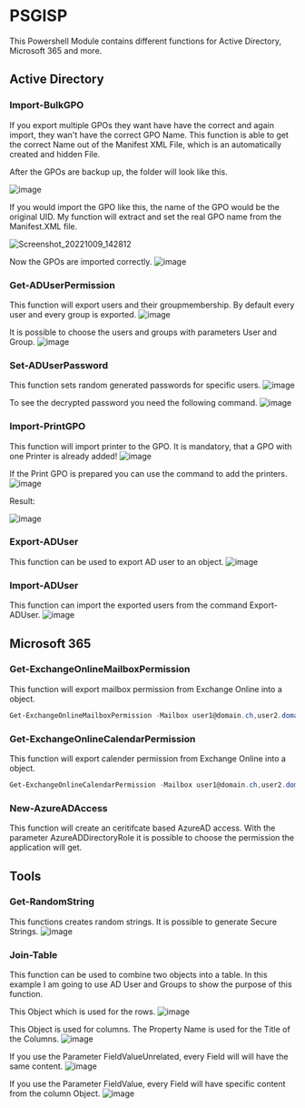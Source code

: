 # PSGISP
This Powershell Module contains different functions for Active Directory, Microsoft 365 and more.

## Active Directory
### Import-BulkGPO
If you export multiple GPOs they want have have the correct and again import, they wan't have the correct GPO Name. This function is able to get the correct Name out of the Manifest XML File, which is an automatically created and hidden File.

After the GPOs are backup up, the folder will look like this.

![image](https://user-images.githubusercontent.com/114616565/194756533-bc2f63ac-d832-470b-b860-155dd49fcba9.png)

If you would import the GPO like this, the name of the GPO would be the original UID. My function will extract and set the real GPO name from the Manifest.XML file.

![Screenshot_20221009_142812](https://user-images.githubusercontent.com/114616565/194756881-08cd2e1b-fb48-4613-acbe-92ff958991be.png)

Now the GPOs are imported correctly.
![image](https://user-images.githubusercontent.com/114616565/194757024-57ce831c-d8b4-4c90-8baa-b19aac399c65.png)

### Get-ADUserPermission
This function will export users and their groupmembership.
By default every user and every group is exported.
![image](https://user-images.githubusercontent.com/114616565/194775663-2b2bfa61-10d7-4b5a-826f-2ae7771c8f0d.png)

It is possible to choose the users and groups with parameters User and Group.
![image](https://user-images.githubusercontent.com/114616565/194775615-96f94672-0a0e-4af8-86b6-8a1c41f880cd.png)

### Set-ADUserPassword
This function sets random generated passwords for specific users.
![image](https://user-images.githubusercontent.com/114616565/194776336-b2a63053-4448-4f88-82c6-d119b93d2b7f.png)

To see the decrypted password you need the following command.
![image](https://user-images.githubusercontent.com/114616565/194776409-9a1e04e4-69a7-48cd-8721-50a192ac0aec.png)

### Import-PrintGPO
This function will import printer to the GPO.
It is mandatory, that a GPO with one Printer is already added!
![image](https://user-images.githubusercontent.com/114616565/194777089-a9369c90-6b6d-41e0-b414-3487535a66cb.png)

If the Print GPO is prepared you can use the command to add the printers.
![image](https://user-images.githubusercontent.com/114616565/194777154-387c8ef7-1a35-4b8a-963c-3a7599a3a22d.png)

Result:

![image](https://user-images.githubusercontent.com/114616565/194777178-a4e52518-740c-453c-83fa-14090977816f.png)

### Export-ADUser
This function can be used to export AD user to an object.
![image](https://user-images.githubusercontent.com/114616565/194777522-7b79b6ca-ac6c-40ce-ba88-f1783c7e8ada.png)

### Import-ADUser
This function can import the exported users from the command Export-ADUser.
![image](https://user-images.githubusercontent.com/114616565/194778084-097a1721-d22d-4d6c-9657-bbb448012aa7.png)

## Microsoft 365
### Get-ExchangeOnlineMailboxPermission
This function will export mailbox permission from Exchange Online into a object.
```powershell
Get-ExchangeOnlineMailboxPermission -Mailbox user1@domain.ch,user2.domain.ch
```
### Get-ExchangeOnlineCalendarPermission
This function will export calender permission from Exchange Online into a object.
```powershell
Get-ExchangeOnlineCalendarPermission -Mailbox user1@domain.ch,user2.domain.ch
```
### New-AzureADAccess
This function will create an ceritifcate based AzureAD access.
With the parameter AzureADDirectoryRole it is possible to choose the permission the application will get.


## Tools
### Get-RandomString
This functions creates random strings. It is possible to generate Secure Strings.
![image](https://user-images.githubusercontent.com/114616565/194757684-cfba9edd-6195-4ace-a179-f7abf924b251.png)

### Join-Table
This function can be used to combine two objects into a table.
In this example I am going to use AD User and Groups to show the purpose of this function.

This Object which is used for the rows.
![image](https://user-images.githubusercontent.com/114616565/194774695-e3658f41-e44e-4d64-be87-32aa744162b1.png)

This Object is used for columns. The Property Name is used for the Title of the Columns. 
![image](https://user-images.githubusercontent.com/114616565/194774750-b9c66d66-8a21-4184-b6dc-640ee587a024.png)

If you use the Parameter FieldValueUnrelated, every Field will will have the same content.
![image](https://user-images.githubusercontent.com/114616565/194774908-0170063b-aa67-4d6d-a72f-73ca5b1ac365.png)

If you use the Parameter FieldValue, every Field will have specific content from the column Object.
![image](https://user-images.githubusercontent.com/114616565/194774963-e84e7ef7-a661-4186-adb7-11b8f395a1cf.png)
